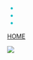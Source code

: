 <!-- _coverpage.md -->

<!-- ![logo]() -->

<div style="color:#0CBBC4">


> 

- 
- 
- 

</div>

<!-- [Github](https://github.com/docsifyjs/docsify/) -->
[HOME](README.md)



<!-- 遮盖背景色 -->

![](sd/xxx.jpg)



